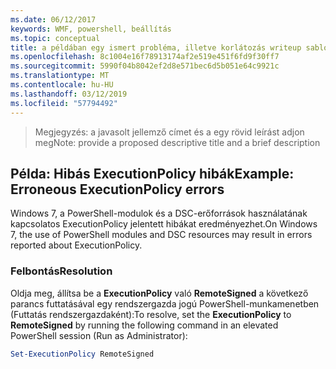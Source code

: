 ```yaml
---
ms.date: 06/12/2017
keywords: WMF, powershell, beállítás
ms.topic: conceptual
title: a példában egy ismert probléma, illetve korlátozás writeup sablonját
ms.openlocfilehash: 8c1004e16f78913174af2e519e451f6fd9f30ff7
ms.sourcegitcommit: 5990f04b8042ef2d8e571bec6d5b051e64c9921c
ms.translationtype: MT
ms.contentlocale: hu-HU
ms.lasthandoff: 03/12/2019
ms.locfileid: "57794492"
---
```

 ><span data-ttu-id="3a055-103">Megjegyzés: a javasolt jellemző címet és a egy rövid leírást adjon meg</span><span class="sxs-lookup"><span data-stu-id="3a055-103">Note: provide a proposed descriptive title and a brief description</span></span>

## <a name="example-erroneous-executionpolicy-errors"></a><span data-ttu-id="3a055-104">Példa: Hibás ExecutionPolicy hibák</span><span class="sxs-lookup"><span data-stu-id="3a055-104">Example: Erroneous ExecutionPolicy errors</span></span>
<span data-ttu-id="3a055-105">Windows 7, a PowerShell-modulok és a DSC-erőforrások használatának kapcsolatos ExecutionPolicy jelentett hibákat eredményezhet.</span><span class="sxs-lookup"><span data-stu-id="3a055-105">On Windows 7, the use of PowerShell modules and DSC resources may result in errors reported about ExecutionPolicy.</span></span>

### <a name="resolution"></a><span data-ttu-id="3a055-106">Felbontás</span><span class="sxs-lookup"><span data-stu-id="3a055-106">Resolution</span></span>

<span data-ttu-id="3a055-107">Oldja meg, állítsa be a **ExecutionPolicy** való **RemoteSigned** a következő parancs futtatásával egy rendszergazda jogú PowerShell-munkamenetben (Futtatás rendszergazdaként):</span><span class="sxs-lookup"><span data-stu-id="3a055-107">To resolve, set the **ExecutionPolicy** to **RemoteSigned** by running the following command in an elevated PowerShell session (Run as Administrator):</span></span>

```powershell
Set-ExecutionPolicy RemoteSigned
```
